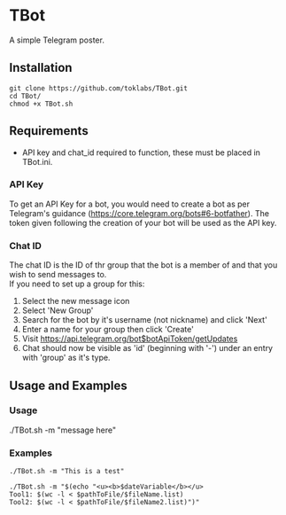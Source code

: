 # TBot</br>
A simple Telegram poster.</br>
## Installation</br>
```
git clone https://github.com/toklabs/TBot.git
cd TBot/
chmod +x TBot.sh
```
## Requirements</br>
* API key and chat_id required to function, these must be placed in TBot.ini.</br>
### API Key
To get an API Key for a bot, you would need to create a bot as per Telegram's guidance (https://core.telegram.org/bots#6-botfather). The token given following the creation of your bot will be used as the API key.
### Chat ID
The chat ID is the ID of thr group that the bot is a member of and that you wish to send messages to. </br>
If you need to set up a group for this:

1. Select the new message icon
2. Select 'New Group'
3. Search for the bot by it's username (not nickname) and click 'Next'
4. Enter a name for your group then click 'Create'
5. Visit https://api.telegram.org/bot$botApiToken/getUpdates
6. Chat should now be visible as 'id' (beginning with '-') under an entry with 'group' as it's type.
## Usage and Examples</br>
### Usage</br>
./TBot.sh -m "message here"
### Examples
```
./TBot.sh -m "This is a test"
```
```
./TBot.sh -m "$(echo "<u><b>$dateVariable</b></u>
Tool1: $(wc -l < $pathToFile/$fileName.list)
Tool2: $(wc -l < $pathToFile/$fileName2.list)")"
```